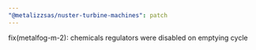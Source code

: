 ```yaml
---
"@metalizzsas/nuster-turbine-machines": patch
---
```


fix(metalfog-m-2): chemicals regulators were disabled on emptying cycle
